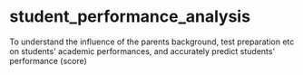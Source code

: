 # student_performance_analysis
To understand the influence of the parents background, test preparation etc on students' academic performances, and accurately predict students' performance (score)
